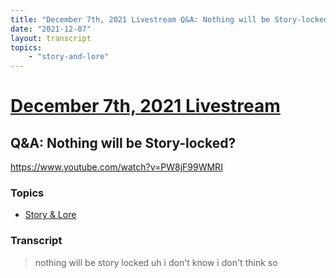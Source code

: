 ```yaml
---
title: "December 7th, 2021 Livestream Q&A: Nothing will be Story-locked?"
date: "2021-12-07"
layout: transcript
topics:
    - "story-and-lore"
---
```

# [December 7th, 2021 Livestream](../2021-12-07.md)
## Q&A: Nothing will be Story-locked?
https://www.youtube.com/watch?v=PW8jF99WMRI

### Topics
* [Story & Lore](../topics/story-and-lore.md)

### Transcript

> nothing will be story locked uh i don't know i don't think so
